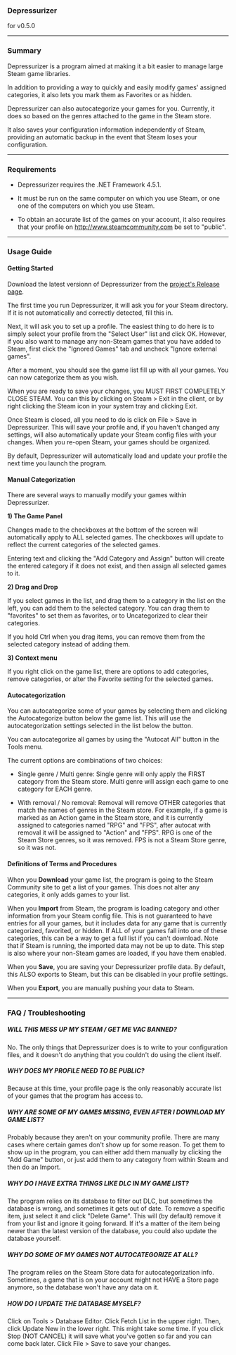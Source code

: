 ### Depressurizer
for v0.5.0

-----

### Summary

Depressurizer is a program aimed at making it a bit easier to manage large Steam game libraries.

In addition to providing a way to quickly and easily modify games' assigned categories, it also lets you mark them as Favorites or as hidden.

Depressurizer can also autocategorize your games for you. Currently, it does so based on the genres attached to the game in the Steam store.

It also saves your configuration information independently of Steam, providing an automatic backup in the event that Steam loses your configuration.

-----

### Requirements

 - Depressurizer requires the .NET Framework 4.5.1.
	
 - It must be run on the same computer on which you use Steam, or one one of the computers on which you use Steam.

 - To obtain an accurate list of the games on your account, it also requires that your profile on http://www.steamcommunity.com be set to "public".

-----
### Usage Guide

#### Getting Started

Download the latest versionn of Depressurizer from the [project's Release page](https://github.com/rallion/depressurizer/releases).
		
The first time you run Depressurizer, it will ask you for your Steam directory. If it is not automatically and correctly detected, fill this in.
		
Next, it will ask you to set up a profile. The easiest thing to do here is to simply select your profile from the "Select User" list and click OK. However, if you also want to manage any non-Steam games that you have added to Steam, first click the "Ignored Games" tab and uncheck "Ignore external games".
		
After a moment, you should see the game list fill up with all your games. You can now categorize them as you wish.

When you are ready to save your changes, you MUST FIRST COMPLETELY CLOSE
STEAM. You can this by clicking on Steam > Exit in the client, or by right
clicking the Steam icon in your system tray and clicking Exit. 

Once Steam is closed, all you need to do is click on File > Save in Depressurizer. This will save your profile and, if you haven't changed any settings, will also automatically update your Steam config files with your changes. When you re-open Steam, your games should be organized.

By default, Depressurizer will automatically load and update your profile the next time you launch the program.

#### Manual Categorization
	
There are several ways to manually modify your games within Depressurizer.
		
**1) The Game Panel**

Changes made to the checkboxes at the bottom of the screen will automatically apply to ALL selected games. The checkboxes will update to reflect the current categories of the selected games.

Entering text and clicking the "Add Category and Assign" button will create the entered category if it does not exist, and then assign all selected games to it.

**2) Drag and Drop**

If you select games in the list, and drag them to a category in the list on the left, you can add them to the selected category. You can drag them to "favorites" to set them as favorites, or to Uncategorized to clear their categories.

If you hold Ctrl when you drag items, you can remove them from the selected category instead of adding them.

**3) Context menu**
	
If you right click on the game list, there are options to add categories, remove categories, or alter the Favorite setting for the selected games.

#### Autocategorization

You can autocategorize some of your games by selecting them and clicking the Autocategorize button below the game list. This will use the autocategorization settings selected in the list below the button.

You can autocategorize all games by using the "Autocat All" button in the Tools menu.

The current options are combinations of two choices:

 - Single genre / Multi genre: Single genre will only apply the FIRST category from the Steam store. Multi genre will assign each game to one category for EACH genre.

 - With removal / No removal: Removal will remove OTHER categories that match the names of genres in the Steam store. For example, if a game is marked as an Action game in the Steam store, and it is currently assigned to categories named "RPG" and "FPS", after autocat with removal it will be assigned to "Action" and "FPS". RPG is one of the Steam Store genres, so it was removed. FPS is not a Steam Store genre, so it was not.

#### Definitions of Terms and Procedures

When you **Download** your game list, the program is going to the Steam Community site to get a list of your games. This does not alter any categories, it only adds games to your list.

When you **Import** from Steam, the program is loading category and other information from your Steam config file. This is not guaranteed to have entries for all your games, but it includes data for any game that is currently categorized, favorited, or hidden. If ALL of your games fall into one of these categories, this can be a way to get a full list if you can't download. Note that if Steam is running, the imported data may not be up to date. This step is also where your non-Steam games are loaded, if you have them enabled.

When you **Save**, you are saving your Depressurizer profile data. By default, this ALSO exports to Steam, but this can be disabled in your profile settings.

When you **Export**, you are manually pushing your data to Steam.

-----
### FAQ / Troubleshooting

##### WILL THIS MESS UP MY STEAM / GET ME VAC BANNED?

No. The only things that Depressurizer does is to write to your configuration files, and it doesn't do anything that you couldn't do using the client itself.

##### WHY DOES MY PROFILE NEED TO BE PUBLIC?

Because at this time, your profile page is the only reasonably accurate list of your games that the program has access to.
	
##### WHY ARE SOME OF MY GAMES MISSING, EVEN AFTER I DOWNLOAD MY GAME LIST?

Probably because they aren't on your community profile. There are many cases where certain games don't show up for some reason. To get them to show up in the program, you can either add them manually by clicking the "Add Game" button, or just add them to any category from within Steam and then do an Import.

##### WHY DO I HAVE EXTRA THINGS LIKE DLC IN MY GAME LIST?

The program relies on its database to filter out DLC, but sometimes the database is wrong, and sometimes it gets out of date. To remove a specific item, just select it and click "Delete Game". This will (by default) remove it from your list and ignore it going forward. If it's a matter of the item being newer than the latest version of the database, you could also update the database yourself.

##### WHY DO SOME OF MY GAMES NOT AUTOCATEGORIZE AT ALL?

The program relies on the Steam Store data for autocategorization info. Sometimes, a game that is on your account might not HAVE a Store page anymore, so the database won't have any data on it.

##### HOW DO I UPDATE THE DATABASE MYSELF?

Click on Tools > Database Editor. Click Fetch List in the upper right. Then, click Update New in the lower right. This might take some time. If you click Stop (NOT CANCEL) it will save what you've gotten so far and you can come back later. Click File > Save to save your changes.
